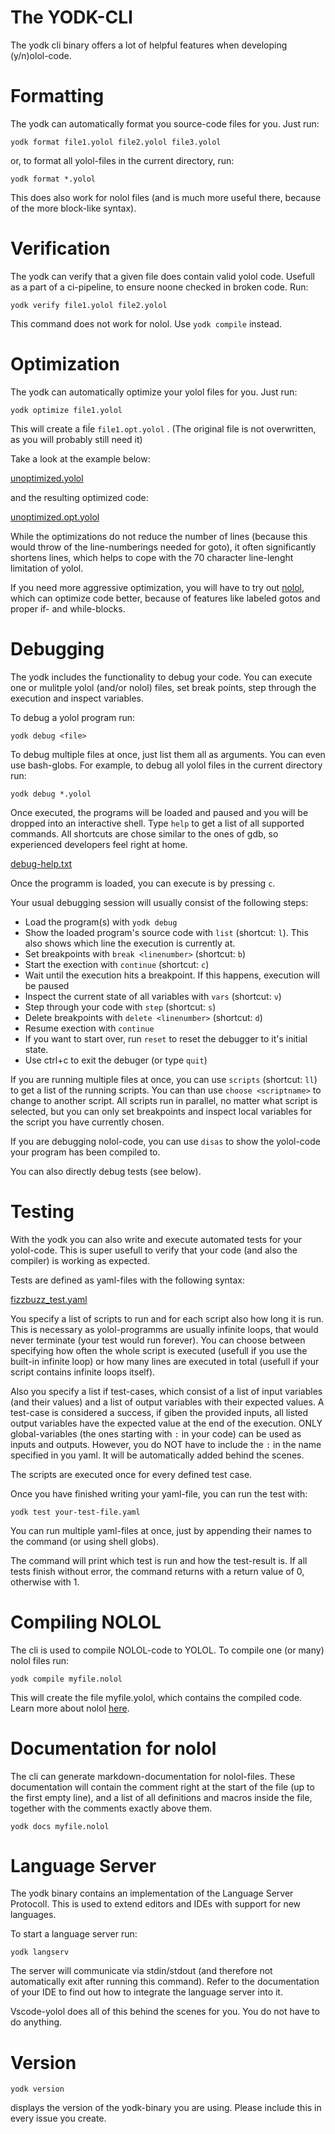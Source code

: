 # The YODK-CLI

The yodk cli binary offers a lot of helpful features when developing (y/n)olol-code.

# Formatting
The yodk can automatically format you source-code files for you. Just run:
```
yodk format file1.yolol file2.yolol file3.yolol
```
or, to format all yolol-files in the current directory, run:
```
yodk format *.yolol
```

This does also work for nolol files (and is much more useful there, because of the more block-like syntax).

# Verification
The yodk can verify that a given file does contain valid yolol code. Usefull as a part of a ci-pipeline, to ensure noone checked in broken code. Run:
```
yodk verify file1.yolol file2.yolol
```

This command does not work for nolol. Use ```yodk compile``` instead.

# Optimization
The yodk can automatically optimize your yolol files for you. Just run:
```
yodk optimize file1.yolol
```

This will create a fiĺe ```file1.opt.yolol``` . (The original file is not overwritten, as you will probably still need it)

Take a look at the example below:

[unoptimized.yolol](generated/code/yolol/unoptimized.yolol ':include')

and the resulting optimized code:

[unoptimized.opt.yolol](generated/code/yolol/unoptimized.opt.yolol ':include')

While the optimizations do not reduce the number of lines (because this would throw of the line-numberings needed for goto), it often significantly shortens lines, which helps to cope with the 70 character line-lenght limitation of yolol.  

If you need more aggressive optimization, you will have to try out [nolol](/nolol), which can optimize code better, because of features like labeled gotos and proper if- and while-blocks.


# Debugging
The yodk includes the functionality to debug your code. You can execute one or mulitple yolol (and/or nolol) files, set break points, step through the execution and inspect variables.  

To debug a yolol program run:  
```
yodk debug <file>
```

To debug multiple files at once, just list them all as arguments. You can even use bash-globs. For example, to debug all yolol files in the current directory run:  
```
yodk debug *.yolol
```

Once executed, the programs will be loaded and paused and you will be dropped into an interactive shell. Type ```help``` to get a list of all supported commands. All shortcuts are chose similar to the ones of gdb, so experienced developers feel right at home.

[debug-help.txt](generated/cli/debug-help.txt ':include')

Once the programm is loaded, you can execute is by pressing ```c```.  

Your usual debugging session will usually consist of the following steps:
- Load the program(s) with ```yodk debug```
- Show the loaded program's source code with ```list``` (shortcut: ```l```). This also shows which line the execution is currently at.
- Set breakpoints with ```break <linenumber>``` (shortcut: ```b```)
- Start the exection with ```continue``` (shortcut: ```c```)
- Wait until the execution hits a breakpoint. If this happens, execution will be paused
- Inspect the current state of all variables with ```vars``` (shortcut: ```v```)
- Step through your code with ```step``` (shortcut: ```s```)
- Delete breakpoints with ```delete <linenumber>``` (shortcut: ```d```)
- Resume exection with ```continue```
- If you want to start over, run ```reset``` to reset the debugger to it's initial state.
- Use ctrl+c to exit the debuger (or type ```quit```)

If you are running multiple files at once, you can use ```scripts``` (shortcut: ```ll```) to get a list of the running scripts. You can than use ```choose <scriptname>``` to change to another script. All scripts run in parallel, no matter what script is selected, but you can only set breakpoints and inspect local variables for the script you have currently chosen.  

If you are debugging nolol-code, you can use ```disas``` to show the yolol-code your program has been compiled to.  

You can also directly debug tests (see below).

# Testing
With the yodk you can also write and execute automated tests for your yolol-code. This is super usefull to verify that your code (and also the compiler) is working as expected.  

Tests are defined as yaml-files with the following syntax: 

[fizzbuzz_test.yaml](generated/tests/fizzbuzz_test.yaml ':include')

You specify a list of scripts to run and for each script also how long it is run. This is necessary as yolol-programms are usually infinite loops, that would never terminate (your test would run forever). You can choose between specifying how often the whole script is executed (usefull if you use the built-in infinite loop) or how many lines are executed in total (usefull if your script contains infinite loops itself).  

Also you specify a list if test-cases, which consist of a list of input variables (and their values) and a list of output variables with their expected values. A test-case is considered a success, if giben the provided inputs, all listed output variables have the expected value at the end of the execution. ONLY global-variables (the ones starting with ```:``` in your code) can be used as inputs and outputs. However, you do NOT have to include the ```:``` in the name specified in you yaml. It will be automatically added behind the scenes.  

The scripts are executed once for every defined test case.  

Once you have finished writing your yaml-file, you can run the test with:
```
yodk test your-test-file.yaml
```

You can run multiple yaml-files at once, just by appending their names to the command (or using shell globs).  

The command will print which test is run and how the test-result is. If all tests finish without error, the command returns with a return value of 0, otherwise with 1.

# Compiling NOLOL
The cli is used to compile NOLOL-code to YOLOL. To compile one (or many) nolol files run:
```
yodk compile myfile.nolol
```

This will create the file myfile.yolol, which contains the compiled code.
Learn more about nolol [here](/nolol).

# Documentation for nolol
The cli can generate markdown-documentation for nolol-files. These documentation will contain the comment right at the start of the file (up to the first empty line), and a list of all definitions and macros inside the file, together with the comments exactly above them.
```
yodk docs myfile.nolol
```

# Language Server
The yodk binary contains an implementation of the Language Server Protocoll. This is used to extend editors and IDEs with support for new languages.  

To start a language server run:
```
yodk langserv
```
The server will communicate via stdin/stdout (and therefore not automatically exit after running this command).
Refer to the documentation of your IDE to find out how to integrate the language server into it.  

Vscode-yolol does all of this behind the scenes for you. You do not have to do anything.

# Version
```
yodk version
```
displays the version of the yodk-binary you are using. Please include this in every issue you create.